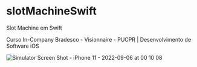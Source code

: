 # slotMachineSwift
Slot Machine em Swift

Curso In-Company Bradesco - Visionnaire - PUCPR | Desenvolvimento de Software iOS

![Simulator Screen Shot - iPhone 11 - 2022-09-06 at 00 10 08](https://user-images.githubusercontent.com/49988253/188539060-62d8f722-f52c-42c3-8761-5a847b1cdb35.png)
